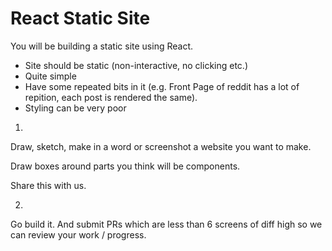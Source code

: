 # React Static Site

You will be building a static site using React. 

* Site should be static (non-interactive, no clicking etc.)
* Quite simple
* Have some repeated bits in it (e.g. Front Page of reddit has a lot of repition, each post is rendered the same).
* Styling can be very poor

1. 

Draw, sketch, make in a word or screenshot a website you want to make.

Draw boxes around parts you think will be components.

Share this with us.

2.

Go build it. And submit PRs which are less than 6 screens of diff high so we can review your work / progress.


